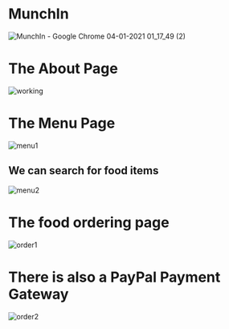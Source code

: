 # MunchIn

![MunchIn - Google Chrome 04-01-2021 01_17_49 (2)](https://user-images.githubusercontent.com/55401423/103487384-f0c57f00-4e2a-11eb-9cd1-6985965b0ba2.png)

<h1>The About Page</h1>

![working](https://user-images.githubusercontent.com/55401423/103487419-4b5edb00-4e2b-11eb-9f75-0db3412644d3.gif)

<h1>The Menu Page</h1>

![menu1](https://user-images.githubusercontent.com/55401423/103487547-49e1e280-4e2c-11eb-99ac-37be07618dfd.gif)

<h2>We can search for food items</h2>

![menu2](https://user-images.githubusercontent.com/55401423/103487599-a7762f00-4e2c-11eb-8a70-59764334fd8b.gif)

<h1>The food ordering page</h1>

![order1](https://user-images.githubusercontent.com/55401423/103487677-1fdcf000-4e2d-11eb-8d9e-cf17c2edbbd3.gif)

# There is also a PayPal Payment Gateway

![order2](https://user-images.githubusercontent.com/55401423/103487736-8cf08580-4e2d-11eb-88df-b471c8e5dc7a.gif)
